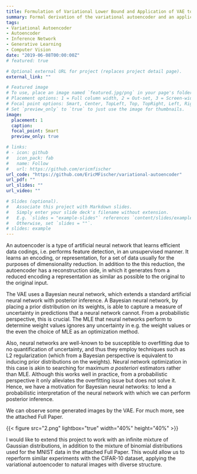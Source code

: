 ```yaml
---
title: Formulation of Variational Lower Bound and Application of VAE to MNIST Dataset
summary: Formal derivation of the variational autoencoder and an application to binary image data
tags:
- Variational Autoencoder
- Autoencoder
- Inference Network
- Generative Learning
- Computer Vision
date: "2019-06-08T00:00:00Z"
# featured: true

# Optional external URL for project (replaces project detail page).
external_link: ""

# Featured image
# To use, place an image named `featured.jpg/png` in your page's folder.
# Placement options: 1 = Full column width, 2 = Out-set, 3 = Screen-width
# Focal point options: Smart, Center, TopLeft, Top, TopRight, Left, Right, BottomLeft, Bottom, BottomRight
# Set `preview_only` to `true` to just use the image for thumbnails.
image:
  placement: 1
  caption:
  focal_point: Smart
  preview_only: true

# links:
# - icon: github
#   icon_pack: fab
#   name: Follow
#   url: https://github.com/ericmfischer
url_code: "https://github.com/EricMFischer/variational-autoencoder"
url_pdf: ""
url_slides: ""
url_video: ""

# Slides (optional).
#   Associate this project with Markdown slides.
#   Simply enter your slide deck's filename without extension.
#   E.g. `slides = "example-slides"` references `content/slides/example-slides.md`.
#   Otherwise, set `slides = ""`.
# slides: example
---
```


An autoencoder is a type of artificial neural network that learns efficient data codings, i.e. performs feature detection, in an unsupervised manner. It learns an encoding, or representation, for a set of data usually for the purposes of dimensionality reduction. In addition to the this reduction, the autoencoder has a reconstruction side, in which it generates from a reduced encoding a representation as similar as possible to the original to the original input.

The VAE uses a Bayesian neural network, which extends a standard artificial neural network with posterior inference. A Bayesian neural network, by placing a prior distribution on its weights, is able to capture a measure of uncertainty in predictions that a neural network cannot. From a probabilistic perspective, this is crucial. The MLE that neural networks perform to determine weight values ignores any uncertainty in e.g. the weight values or the even the choice of MLE as an optimization method.

Also, neural networks are well-known to be susceptible to overfitting due to no quantification of uncertainty, and thus they employ techniques such as L2 regularization (which from a Bayesian perspective is equivalent to inducing prior distributions on the weights). Neural network optimization in this case is akin to searching for maximum _a posteriori_ estimators rather than MLE. Although this works well in practice, from a probabilistic perspective it only alleviates the overfitting issue but does not solve it. Hence, we have a motivation for Bayesian neural networks: to lend a probabilistic interpretation of the neural network with which we can perform posterior inference.

We can observe some generated images by the VAE. For much more, see the attached Full Paper.

{{< figure src="2.png" lightbox="true" width="40%" height="40%" >}}

I would like to extend this project to work with an infinite mixture of Gaussian distributions, in addition to the mixture of binomial distributions used for the MNIST data in the attached Full Paper. This would allow us to reperform similar experiments with the CIFAR-10 dataset, applying the variational autoencoder to natural images with diverse structure.
